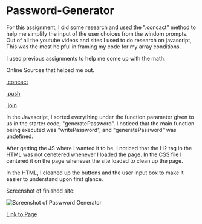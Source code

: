 # Password-Generator

For this assignment, I did some research and used the ".concact" method to help me simplify the input of the user choices from the windom prompts. Out of all the youtube videos and sites I used to do research on javascript, This was the most helpful in framing my code for my array conditions.

I used previous assignments to help me come up with the math.

Online Sources that helped me out.

[.concact]( https://developer.mozilla.org/en-US/docs/Web/JavaScript/Reference/Global_Objects/Array/concat )

[.push]( https://developer.mozilla.org/en-US/docs/Web/JavaScript/Reference/Global_Objects/Array/push)

[.join](https://developer.mozilla.org/en-US/docs/Web/JavaScript/Reference/Global_Objects/Array/join)


In the Javascript, I sorted everything under the function paramater given to us in the starter code, "generatePassword". I noticed that the main function being executed was "writePassword", and "generatePassword" was undefined.

After getting the JS where I wanted it to be, I noticed that the H2 tag in the HTML was not cenetered whenever I loaded the page. In the CSS file I centered it on the page whenever the site loaded to clean up the page.

In the HTML, I cleaned up the buttons and the user input box to make it easier to understand upon first glance.


Screenshot of finished site:

![Screenshot of Paswword Generator](http://raw.github.com/KuyaJasper/Password-Generator/master/assets/Screenshot.png "Screen Shot of Password Generator")


[Link to Page]( https://kuyajasper.github.io/Password-Generator/)
